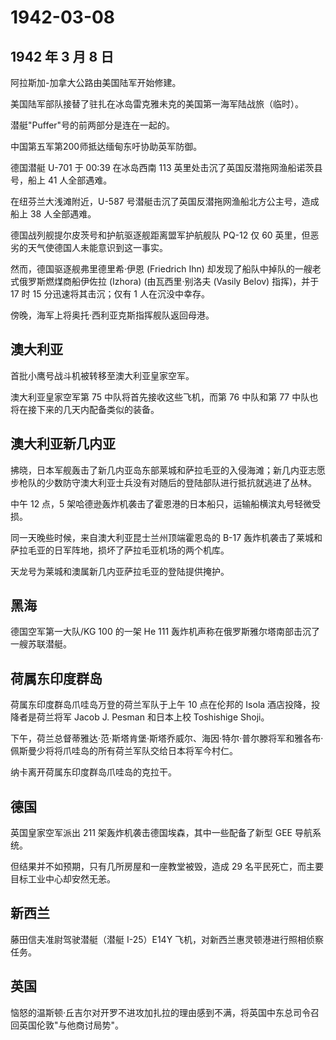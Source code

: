 # 1942-03-08

## 1942 年 3 月 8 日

阿拉斯加-加拿大公路由美国陆军开始修建。

美国陆军部队接替了驻扎在冰岛雷克雅未克的美国第一海军陆战旅（临时）。

潜艇"Puffer"号的前两部分是连在一起的。

中国第五军第200师抵达缅甸东吁协助英军防御。

德国潜艇 U-701 于 00:39 在冰岛西南 113
英里处击沉了英国反潜拖网渔船诺茨县号，船上 41 人全部遇难。

在纽芬兰大浅滩附近，U-587
号潜艇击沉了英国反潜拖网渔船北方公主号，造成船上 38 人全部遇难。

德国战列舰提尔皮茨号和护航驱逐舰距离盟军护航舰队 PQ-12 仅 60
英里，但恶劣的天气使德国人未能意识到这一事实。

然而，德国驱逐舰弗里德里希·伊恩 (Friedrich Ihn)
却发现了船队中掉队的一艘老式俄罗斯燃煤商船伊佐拉 (Izhora)
(由瓦西里·别洛夫 (Vasily Belov) 指挥)，并于 17 时 15
分迅速将其击沉；仅有 1 人在沉没中幸存。

傍晚，海军上将奥托·西利亚克斯指挥舰队返回母港。

## 澳大利亚

首批小鹰号战斗机被转移至澳大利亚皇家空军。

澳大利亚皇家空军第 75 中队将首先接收这些飞机，而第 76 中队和第 77
中队也将在接下来的几天内配备类似的装备。

## 澳大利亚新几内亚

拂晓，日本军舰轰击了新几内亚岛东部莱城和萨拉毛亚的入侵海滩；新几内亚志愿步枪队的少数防守澳大利亚士兵没有对随后的登陆部队进行抵抗就逃进了丛林。

中午 12 点，5
架哈德逊轰炸机袭击了霍恩港的日本船只，运输船横滨丸号轻微受损。

同一天晚些时候，来自澳大利亚昆士兰州顶端霍恩岛的 B-17
轰炸机袭击了莱城和萨拉毛亚的日军阵地，损坏了萨拉毛亚机场的两个机库。

天龙号为莱城和澳属新几内亚萨拉毛亚的登陆提供掩护。

## 黑海

德国空军第一大队/KG 100 的一架 He 111
轰炸机声称在俄罗斯雅尔塔南部击沉了一艘苏联潜艇。

## 荷属东印度群岛

荷属东印度群岛爪哇岛万登的荷兰军队于上午 10 点在伦邦的 Isola
酒店投降，投降者是荷兰将军 Jacob J. Pesman 和日本上校 Toshishige Shoji。

下午，荷兰总督蒂雅达·范·斯塔肯堡·斯塔乔威尔、海因·特尔·普尔滕将军和雅各布·佩斯曼少将将爪哇岛的所有荷兰军队交给日本将军今村仁。

纳卡离开荷属东印度群岛爪哇岛的克拉干。

## 德国

英国皇家空军派出 211 架轰炸机袭击德国埃森，其中一些配备了新型 GEE
导航系统。

但结果并不如预期，只有几所房屋和一座教堂被毁，造成 29
名平民死亡，而主要目标工业中心却安然无恙。

## 新西兰

藤田信夫准尉驾驶潜艇（潜艇 I-25）E14Y
飞机，对新西兰惠灵顿港进行照相侦察任务。

## 英国

恼怒的温斯顿·丘吉尔对开罗不进攻加扎拉的理由感到不满，将英国中东总司令召回英国伦敦"与他商讨局势"。

